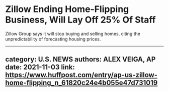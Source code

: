 # Zillow Ending Home-Flipping Business, Will Lay Off 25% Of Staff

Zillow Group says it will stop buying and selling homes, citing the unpredictability of forecasting housing prices.

---
category: U.S. NEWS
authors: ALEX VEIGA, AP
date: 2021-11-03
link: https://www.huffpost.com/entry/ap-us-zillow-home-flipping_n_61820c24e4b055e47d731019
---
